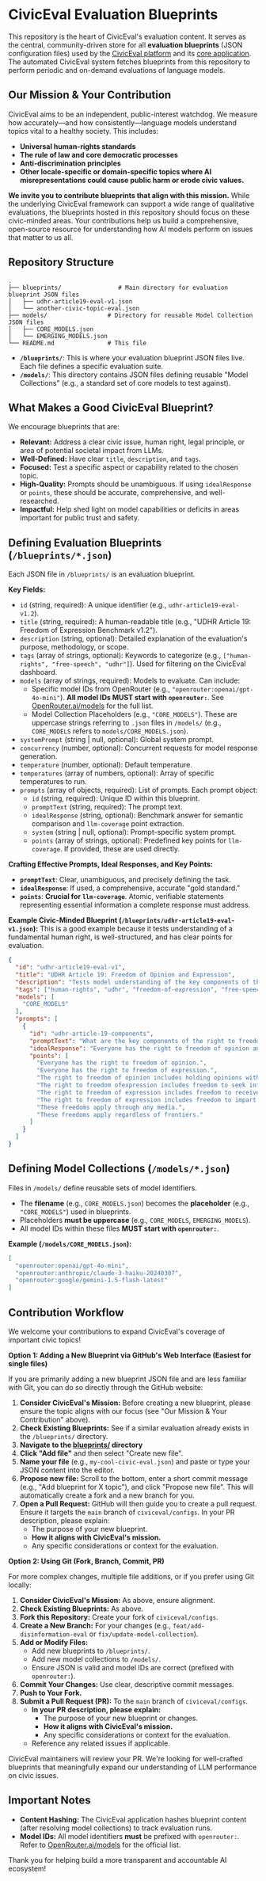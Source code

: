 # CivicEval Evaluation Blueprints

This repository is the heart of CivicEval's evaluation content. It serves as the central, community-driven store for all **evaluation blueprints** (JSON configuration files) used by the [CivicEval platform](https://civiceval.org) and its [core application](https://github.com/civiceval/app). The automated CivicEval system fetches blueprints from this repository to perform periodic and on-demand evaluations of language models.

## Our Mission & Your Contribution

CivicEval aims to be an independent, public-interest watchdog. We measure how accurately—and how consistently—language models understand topics vital to a healthy society. This includes:

*   **Universal human-rights standards**
*   **The rule of law and core democratic processes**
*   **Anti-discrimination principles**
*   **Other locale-specific or domain-specific topics where AI misrepresentations could cause public harm or erode civic values.**

**We invite you to contribute blueprints that align with this mission.** While the underlying CivicEval framework can support a wide range of qualitative evaluations, the blueprints hosted in *this* repository should focus on these civic-minded areas. Your contributions help us build a comprehensive, open-source resource for understanding how AI models perform on issues that matter to us all.

## Repository Structure

```
.
├── blueprints/                # Main directory for evaluation blueprint JSON files
│   ├── udhr-article19-eval-v1.json
│   └── another-civic-topic-eval.json
├── models/                 # Directory for reusable Model Collection JSON files
│   ├── CORE_MODELS.json
│   └── EMERGING_MODELS.json
└── README.md               # This file
```

*   **`/blueprints/`**: This is where your evaluation blueprint JSON files live. Each file defines a specific evaluation suite.
*   **`/models/`**: This directory contains JSON files defining reusable "Model Collections" (e.g., a standard set of core models to test against).

## What Makes a Good CivicEval Blueprint?

We encourage blueprints that are:

*   **Relevant:** Address a clear civic issue, human right, legal principle, or area of potential societal impact from LLMs.
*   **Well-Defined:** Have clear `title`, `description`, and `tags`.
*   **Focused:** Test a specific aspect or capability related to the chosen topic.
*   **High-Quality:** Prompts should be unambiguous. If using `idealResponse` or `points`, these should be accurate, comprehensive, and well-researched.
*   **Impactful:** Help shed light on model capabilities or deficits in areas important for public trust and safety.

## Defining Evaluation Blueprints (`/blueprints/*.json`)

Each JSON file in `/blueprints/` is an evaluation blueprint.

**Key Fields:**

*   `id` (string, required): A unique identifier (e.g., `udhr-article19-eval-v1.2`).
*   `title` (string, required): A human-readable title (e.g., "UDHR Article 19: Freedom of Expression Benchmark v1.2").
*   `description` (string, optional): Detailed explanation of the evaluation's purpose, methodology, or scope.
*   `tags` (array of strings, optional): Keywords to categorize (e.g., `["human-rights", "free-speech", "udhr"]`). Used for filtering on the CivicEval dashboard.
*   `models` (array of strings, required): Models to evaluate. Can include:
    *   Specific model IDs from OpenRouter (e.g., `"openrouter:openai/gpt-4o-mini"`). **All model IDs MUST start with `openrouter:`**. See [OpenRouter.ai/models](https://openrouter.ai/models) for the full list.
    *   Model Collection Placeholders (e.g., `"CORE_MODELS"`). These are uppercase strings referring to `.json` files in `/models/` (e.g., `CORE_MODELS` refers to `models/CORE_MODELS.json`).
*   `systemPrompt` (string | null, optional): Global system prompt.
*   `concurrency` (number, optional): Concurrent requests for model response generation.
*   `temperature` (number, optional): Default temperature.
*   `temperatures` (array of numbers, optional): Array of specific temperatures to run.
*   `prompts` (array of objects, required): List of prompts. Each prompt object:
    *   `id` (string, required): Unique ID within this blueprint.
    *   `promptText` (string, required): The prompt text.
    *   `idealResponse` (string, optional): Benchmark answer for semantic comparison and `llm-coverage` point extraction.
    *   `system` (string | null, optional): Prompt-specific system prompt.
    *   `points` (array of strings, optional): Predefined key points for `llm-coverage`. If provided, these are used directly.

**Crafting Effective Prompts, Ideal Responses, and Key Points:**

*   **`promptText`**: Clear, unambiguous, and precisely defining the task.
*   **`idealResponse`**: If used, a comprehensive, accurate "gold standard."
*   **`points`**: **Crucial for `llm-coverage`**. Atomic, verifiable statements representing essential information a complete response must address.

**Example Civic-Minded Blueprint (`/blueprints/udhr-article19-eval-v1.json`):**
This is a good example because it tests understanding of a fundamental human right, is well-structured, and has clear points for evaluation.
```json
{
  "id": "udhr-article19-eval-v1",
  "title": "UDHR Article 19: Freedom of Opinion and Expression",
  "description": "Tests model understanding of the key components of the right to freedom of opinion and expression as defined in Article 19 of the Universal Declaration of Human Rights.",
  "tags": ["human-rights", "udhr", "freedom-of-expression", "free-speech"],
  "models": [
    "CORE_MODELS"
  ],
  "prompts": [
    {
      "id": "udhr-article-19-components",
      "promptText": "What are the key components of the right to freedom of opinion and expression as defined in Article 19 of the UDHR?",
      "idealResponse": "Everyone has the right to freedom of opinion and expression; this right includes freedom to hold opinions without interference and to seek, receive and impart information and ideas through any media and regardless of frontiers.",
      "points": [
        "Everyone has the right to freedom of opinion.",
        "Everyone has the right to freedom of expression.",
        "The right to freedom of opinion includes holding opinions without interference.",
        "The right to freedom ofexpression includes freedom to seek information and ideas.",
        "The right to freedom of expression includes freedom to receive information and ideas.",
        "The right to freedom of expression includes freedom to impart information and ideas.",
        "These freedoms apply through any media.",
        "These freedoms apply regardless of frontiers."
      ]
    }
  ]
}
```

## Defining Model Collections (`/models/*.json`)

Files in `/models/` define reusable sets of model identifiers.

*   The **filename** (e.g., `CORE_MODELS.json`) becomes the **placeholder** (e.g., `"CORE_MODELS"`) used in blueprints.
*   Placeholders **must be uppercase** (e.g., `CORE_MODELS`, `EMERGING_MODELS`).
*   All model IDs within these files **MUST start with `openrouter:`**.

**Example (`/models/CORE_MODELS.json`):**
```json
[
  "openrouter:openai/gpt-4o-mini",
  "openrouter:anthropic/claude-3-haiku-20240307",
  "openrouter:google/gemini-1.5-flash-latest"
]
```

## Contribution Workflow

We welcome your contributions to expand CivicEval's coverage of important civic topics!

**Option 1: Adding a New Blueprint via GitHub's Web Interface (Easiest for single files)**

If you are primarily adding a new blueprint JSON file and are less familiar with Git, you can do so directly through the GitHub website:

1.  **Consider CivicEval's Mission:** Before creating a new blueprint, please ensure the topic aligns with our focus (see "Our Mission & Your Contribution" above).
2.  **Check Existing Blueprints:** See if a similar evaluation already exists in the `/blueprints/` directory.
3.  **Navigate to the [blueprints/](https://github.com/civiceval/configs/tree/main/blueprints) directory**
4.  **Click "Add file"** and then select "Create new file".
5.  **Name your file** (e.g., `my-cool-civic-eval.json`) and paste or type your JSON content into the editor.
6.  **Propose new file:** Scroll to the bottom, enter a short commit message (e.g., "Add blueprint for X topic"), and click "Propose new file". This will automatically create a fork and a new branch for you.
7.  **Open a Pull Request:** GitHub will then guide you to create a pull request. Ensure it targets the `main` branch of `civiceval/configs`. In your PR description, please explain:
    *   The purpose of your new blueprint.
    *   **How it aligns with CivicEval's mission.**
    *   Any specific considerations or context for the evaluation.

**Option 2: Using Git (Fork, Branch, Commit, PR)**

For more complex changes, multiple file additions, or if you prefer using Git locally:

1.  **Consider CivicEval's Mission:** As above, ensure alignment.
2.  **Check Existing Blueprints:** As above.
3.  **Fork this Repository:** Create your fork of `civiceval/configs`.
4.  **Create a New Branch:** For your changes (e.g., `feat/add-disinformation-eval` or `fix/update-model-collection`).
5.  **Add or Modify Files:**
    *   Add new blueprints to `/blueprints/`.
    *   Add new model collections to `/models/`.
    *   Ensure JSON is valid and model IDs are correct (prefixed with `openrouter:`).
6.  **Commit Your Changes:** Use clear, descriptive commit messages.
7.  **Push to Your Fork.**
8.  **Submit a Pull Request (PR):** To the `main` branch of `civiceval/configs`.
    *   **In your PR description, please explain:**
        *   The purpose of your new blueprint or changes.
        *   **How it aligns with CivicEval's mission.**
        *   Any specific considerations or context for the evaluation.
    *   Reference any related issues if applicable.

CivicEval maintainers will review your PR. We're looking for well-crafted blueprints that meaningfully expand our understanding of LLM performance on civic issues.

## Important Notes

*   **Content Hashing:** The CivicEval application hashes blueprint content (after resolving model collections) to track evaluation runs.
*   **Model IDs:** All model identifiers **must** be prefixed with `openrouter:`. Refer to [OpenRouter.ai/models](https://openrouter.ai/models) for the official list.

Thank you for helping build a more transparent and accountable AI ecosystem!
